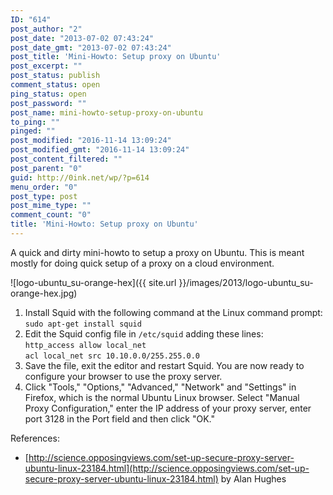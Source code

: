 ```yaml
---
ID: "614"
post_author: "2"
post_date: "2013-07-02 07:43:24"
post_date_gmt: "2013-07-02 07:43:24"
post_title: 'Mini-Howto: Setup proxy on Ubuntu'
post_excerpt: ""
post_status: publish
comment_status: open
ping_status: open
post_password: ""
post_name: mini-howto-setup-proxy-on-ubuntu
to_ping: ""
pinged: ""
post_modified: "2016-11-14 13:09:24"
post_modified_gmt: "2016-11-14 13:09:24"
post_content_filtered: ""
post_parent: "0"
guid: http://0ink.net/wp/?p=614
menu_order: "0"
post_type: post
post_mime_type: ""
comment_count: "0"
title: 'Mini-Howto: Setup proxy on Ubuntu'
---
```


A quick and dirty mini-howto to setup a proxy on Ubuntu.
This is meant mostly for doing quick setup of a proxy
on a cloud environment.

![logo-ubuntu_su-orange-hex]({{ site.url }}/images/2013/logo-ubuntu_su-orange-hex.jpg)


1.  Install Squid with the following command at the Linux command prompt:  
    `sudo apt-get install squid`
2.  Edit the Squid config file in `/etc/squid` adding these lines:  
    `http_access allow local_net`  
    `acl local_net src 10.10.0.0/255.255.0.0`
3.  Save the file, exit the editor and restart Squid. You are now ready to configure your browser to use the proxy server.
4.  Click "Tools," "Options," "Advanced," "Network" and "Settings" in Firefox, which is the normal Ubuntu Linux browser. Select "Manual Proxy Configuration," enter the IP address of your proxy server, enter port 3128 in the Port field and then click "OK."

References:

*   [http://science.opposingviews.com/set-up-secure-proxy-server-ubuntu-linux-23184.html](http://science.opposingviews.com/set-up-secure-proxy-server-ubuntu-linux-23184.html) by Alan Hughes
